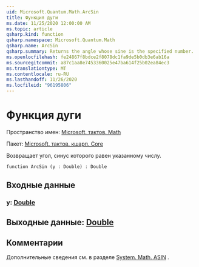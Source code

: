 ```yaml
---
uid: Microsoft.Quantum.Math.ArcSin
title: Функция дуги
ms.date: 11/25/2020 12:00:00 AM
ms.topic: article
qsharp.kind: function
qsharp.namespace: Microsoft.Quantum.Math
qsharp.name: ArcSin
qsharp.summary: Returns the angle whose sine is the specified number.
ms.openlocfilehash: fe24867f8bdce2f8078dc1fa9de5b0db3e6ab16a
ms.sourcegitcommit: a87c1aa8e7453360025e47ba614f25b02ea84ec3
ms.translationtype: MT
ms.contentlocale: ru-RU
ms.lasthandoff: 11/26/2020
ms.locfileid: "96195806"
---
```

# <a name="arcsin-function"></a>Функция дуги

Пространство имен: [Microsoft. тактов. Math](xref:Microsoft.Quantum.Math)

Пакет: [Microsoft. тактов. кшарп. Core](https://nuget.org/packages/Microsoft.Quantum.QSharp.Core)


Возвращает угол, синус которого равен указанному числу.

```qsharp
function ArcSin (y : Double) : Double
```


## <a name="input"></a>Входные данные

### <a name="y--double"></a>y: [Double](xref:microsoft.quantum.lang-ref.double)





## <a name="output--double"></a>Выходные данные: [Double](xref:microsoft.quantum.lang-ref.double)



## <a name="remarks"></a>Комментарии

Дополнительные сведения см. в разделе [System. Math. ASIN](https://docs.microsoft.com/dotnet/api/system.math.asin) .